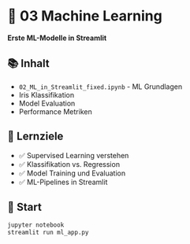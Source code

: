 # 🤖 03 Machine Learning

**Erste ML-Modelle in Streamlit**

## 📚 Inhalt

- `02_ML_in_Streamlit_fixed.ipynb` - ML Grundlagen
- Iris Klassifikation
- Model Evaluation
- Performance Metriken

## 🎯 Lernziele

- ✅ Supervised Learning verstehen
- ✅ Klassifikation vs. Regression
- ✅ Model Training und Evaluation
- ✅ ML-Pipelines in Streamlit

## 🚀 Start

```bash
jupyter notebook
streamlit run ml_app.py
```
